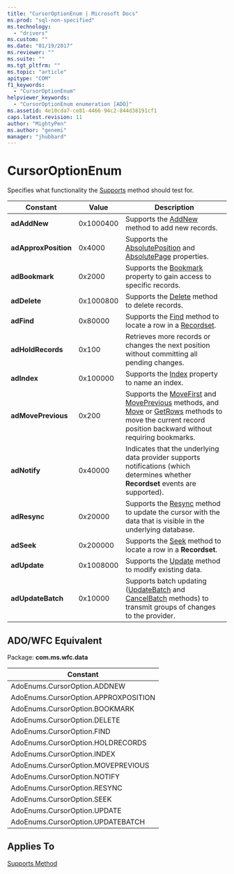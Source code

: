 ```yaml
---
title: "CursorOptionEnum | Microsoft Docs"
ms.prod: "sql-non-specified"
ms.technology:
  - "drivers"
ms.custom: ""
ms.date: "01/19/2017"
ms.reviewer: ""
ms.suite: ""
ms.tgt_pltfrm: ""
ms.topic: "article"
apitype: "COM"
f1_keywords: 
  - "CursorOptionEnum"
helpviewer_keywords: 
  - "CursorOptionEnum enumeration [ADO]"
ms.assetid: 4e10cda7-ce81-4466-94c2-844d38191cf1
caps.latest.revision: 11
author: "MightyPen"
ms.author: "genemi"
manager: "jhubbard"
---
```

# CursorOptionEnum
Specifies what functionality the [Supports](../../../ado/reference/ado-api/supports-method.md) method should test for.  
  
|Constant|Value|Description|  
|--------------|-----------|-----------------|  
|**adAddNew**|0x1000400|Supports the [AddNew](../../../ado/reference/ado-api/addnew-method-ado.md) method to add new records.|  
|**adApproxPosition**|0x4000|Supports the [AbsolutePosition](../../../ado/reference/ado-api/absoluteposition-property-ado.md) and [AbsolutePage](../../../ado/reference/ado-api/absolutepage-property-ado.md) properties.|  
|**adBookmark**|0x2000|Supports the [Bookmark](../../../ado/reference/ado-api/bookmark-property-ado.md) property to gain access to specific records.|  
|**adDelete**|0x1000800|Supports the [Delete](../../../ado/reference/ado-api/delete-method-ado-recordset.md) method to delete records.|  
|**adFind**|0x80000|Supports the [Find](../../../ado/reference/ado-api/find-method-ado.md) method to locate a row in a [Recordset](../../../ado/reference/ado-api/recordset-object-ado.md).|  
|**adHoldRecords**|0x100|Retrieves more records or changes the next position without committing all pending changes.|  
|**adIndex**|0x100000|Supports the [Index](../../../ado/reference/ado-api/index-property.md) property to name an index.|  
|**adMovePrevious**|0x200|Supports the [MoveFirst](../../../ado/reference/ado-api/movefirst-movelast-movenext-and-moveprevious-methods-ado.md) and [MovePrevious](../../../ado/reference/ado-api/movefirst-movelast-movenext-and-moveprevious-methods-ado.md) methods, and [Move](../../../ado/reference/ado-api/move-method-ado.md) or [GetRows](../../../ado/reference/ado-api/getrows-method-ado.md) methods to move the current record position backward without requiring bookmarks.|  
|**adNotify**|0x40000|Indicates that the underlying data provider supports notifications (which determines whether **Recordset** events are supported).|  
|**adResync**|0x20000|Supports the [Resync](../../../ado/reference/ado-api/resync-method.md) method to update the cursor with the data that is visible in the underlying database.|  
|**adSeek**|0x200000|Supports the [Seek](../../../ado/reference/ado-api/seek-method.md) method to locate a row in a **Recordset**.|  
|**adUpdate**|0x1008000|Supports the [Update](../../../ado/reference/ado-api/update-method.md) method to modify existing data.|  
|**adUpdateBatch**|0x10000|Supports batch updating ([UpdateBatch](../../../ado/reference/ado-api/updatebatch-method.md) and [CancelBatch](../../../ado/reference/ado-api/cancelbatch-method-ado.md) methods) to transmit groups of changes to the provider.|  
  
## ADO/WFC Equivalent  
 Package: **com.ms.wfc.data**  
  
|Constant|  
|--------------|  
|AdoEnums.CursorOption.ADDNEW|  
|AdoEnums.CursorOption.APPROXPOSITION|  
|AdoEnums.CursorOption.BOOKMARK|  
|AdoEnums.CursorOption.DELETE|  
|AdoEnums.CursorOption.FIND|  
|AdoEnums.CursorOption.HOLDRECORDS|  
|AdoEnums.CursorOption.INDEX|  
|AdoEnums.CursorOption.MOVEPREVIOUS|  
|AdoEnums.CursorOption.NOTIFY|  
|AdoEnums.CursorOption.RESYNC|  
|AdoEnums.CursorOption.SEEK|  
|AdoEnums.CursorOption.UPDATE|  
|AdoEnums.CursorOption.UPDATEBATCH|  
  
## Applies To  
 [Supports Method](../../../ado/reference/ado-api/supports-method.md)